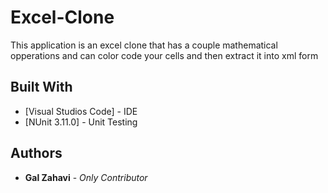 # Excel-Clone

This application is an excel clone that has a couple mathematical opperations and can color code your
cells and then extract it into xml form

## Built With

* [Visual Studios Code] - IDE
* [NUnit 3.11.0] - Unit Testing

## Authors

* **Gal Zahavi** - *Only Contributor* 


